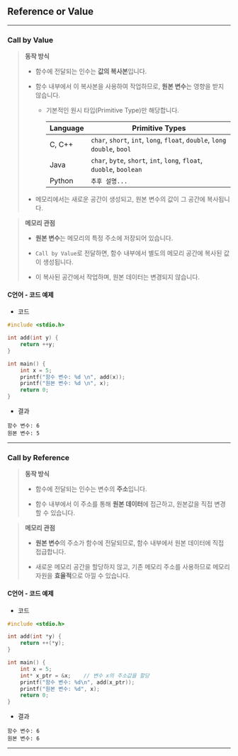 ## Reference or Value

---

### Call by Value

> **동작 방식**
>
> - 함수에 전달되는 인수는 **값의 복사본**입니다.
>
> - 함수 내부에서 이 복사본을 사용하여 작업하므로, **원본 변수**는 영향을 받지 않습니다.
>
>   - 기본적인 원시 타입(Primitive Type)만 해당합니다.
>
>       |Language|Primitive Types|
>       |--------|---------------|
>       | C, C++ | `char`, `short`, `int`, `long`, `float`, `double`, `long double`, `bool` |
>       | Java   | `char`, `byte`, `short`, `int`, `long`, `float`, `duoble`, `boolean` |
>       | Python | `추후 설명...` |
>
> - 메모리에서는 새로운 공간이 생성되고, 원본 변수의 값이 그 공간에 복사됩니다.

> **메모리 관점**
>
> - **원본 변수**는 메모리의 특정 주소에 저장되어 있습니다.
> 
> - `Call by Value`로 전달하면, 함수 내부에서 별도의 메모리 공간에 복사된 값이 생성됩니다.
>
> - 이 복사된 공간에서 작업하며, 원본 데이터는 변경되지 않습니다.

#### C언어 - 코드 예제

- 코드
```c
#include <stdio.h>

int add(int y) {
    return ++y;
}

int main() {
    int x = 5;
    printf("함수 변수: %d \n", add(x));
    printf("원본 변수: %d \n", x);
    return 0;
}
```

- 결과
```shell
함수 변수: 6
원본 변수: 5
```

---

### Call by Reference

> **동작 방식**
>
> - 함수에 전달되는 인수는 변수의 **주소**입니다.
>
> - 함수 내부에서 이 주소를 통해 **원본 데이터**에 접근하고, 원본값을 직접 변경할 수 있습니다.
>

> **메모리 관점**
>
> - **원본 변수**의 주소가 함수에 전달되므로, 함수 내부에서 원본 데이터에 직접 접급합니다. 
>
> - 새로운 메모리 공간을 할당하지 않고, 기존 메모리 주소를 사용하므로 메모리 자원을 **효율적**으로 아낄 수 있습니다.
>

#### C언어 - 코드 예제

- 코드
```c
#include <stdio.h>

int add(int *y) {
    return ++(*y);
}

int main() {
    int x = 5;
    int* x_ptr = &x;    // 변수 x의 주소값을 할당
    printf("함수 변수: %d\n", add(x_ptr));
    printf("원본 변수: %d", x);
    return 0;
}
```

- 결과
```shell
함수 변수: 6
원본 변수: 6
```

---
